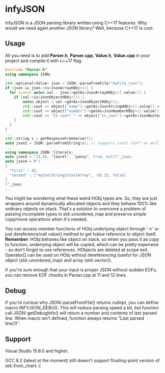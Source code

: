 # infyJSON
infyJSON is a JSON parsing library written using C++17 features. Why would we need again another JSON library? Well, because C++17 is cool.
## Usage

All you need is to add **Parser.h**, **Parser.cpp**, **Value.h**, **Value.cpp** in your project and compile it with c++17 flag.
```cpp
#include "Parser.h"
using namespace JSON;
...
std::optional<Value> json = JSON::parseFromFile("myFile.json");  
if (json && json->is<JsonArrayHObj>()) {
  for (const auto& val : json->getAs<JsonArrayHObj>().value()) {
  	if (val->is<JsonObjectHObj>()) {
  		auto& object = val->getAs<JsonObjectHObj>();
  		std::cout << object["name"]->getAs<JsonStringHObj>().value() << '\n';
  		std::cout << object["number"]->getAs<JsonNumberHObj>().value() << '\n';
  		std::cout << "Is cool? " << object["is_cool"]->getAs<JsonBooleanHObj>().value() << '\n';
  	}
  }
}
...
std::string s = getResponseFromServer();
auto json2 = JSON::parseFromString(s); // supports const char* as well
...
using namespace JSON::literals;
auto json3 = "[2.55, "laurel", "yanny", true, null]"_json;
auto json4 = R"(
{
  "first" : 42,
  "second" : ["myCoolStringInCoolArray", -93.33, false]
}
)"_json;
...
```
You might be wondering what these weird HObj types are. So, they are just wrappers around dynamically allocated objects and they behave 100% like ordinary objects on stack. That's a solution to overcome a problem of passing incomplete types in std::unordered_map and preserve simple copy/move operations when it's needed.

You can access member functions of HObj underlying object through '->' or just dereference/call value() method to get lvalue reference to object itself. **Remember**: HObj behaves like object on stack, so when you pass it as copy to function, underlying object will be copied, which can be pretty expensive - so don't forget to use references. HObjects are deleted at scope exit.
Operator[] can be used on HObj without dereferencing (useful for JSON object (std::unordered_map) and array (std::vector)).

If you're sure enough that your input is proper JSON without sudden EOFs, you can remove EOF checks in Parser.cpp at 11 and 12 lines.

## Debug

If you're curious why JSON::parseFromFile() returns nullopt, you can define macro INFYJSON_DEBUG. This will reduce parsing speed a bit, but function call JSON::getDebugInfo() will return a number and contents of last parsed line. When macro isn't defined, function always returns "Last parsed line(1)".

## Support
Visual Studio 15.8.0 and higher.

GCC 8.2 (latest at the moment) still doesn't support floating-point version of std::from_chars :(
